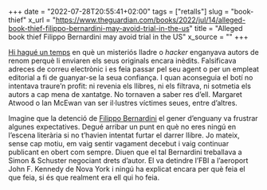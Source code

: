 +++
date = "2022-07-28T20:55:41+02:00"
tags = ["retalls"]
slug = "book-thief"
x_url = "https://www.theguardian.com/books/2022/jul/14/alleged-book-thief-filippo-bernardini-may-avoid-trial-in-the-us"
title = "Alleged book thief Filippo Bernardini may avoid trial in the US"
x_source = ""
+++


[Hi hagué un temps](https://www.lavanguardia.com/cultura/20201224/6146536/phishing-manuscritos-libros-mail.html) en què un misteriós lladre o *hacker* enganyava autors de renom perquè li enviaren els seus originals encara inèdits. Falsificava adreces de correu electrònic i es feia passar pel seu agent o per un empleat editorial a fi de guanyar-se la seua confiança. I quan aconseguia el botí no intentava traure’n profit: ni revenia els llibres, ni els filtrava, ni sotmetia els autors a cap mena de xantatge. No tornaven a saber res d’ell. Margaret Atwood o Ian McEwan van ser il·lustres víctimes seues, entre d’altres.

Imagine que la detenció de [Filippo Bernardini](https://www.bbc.com/news/entertainment-arts-59893035) el gener d’enguany va frustrar algunes expectatives. Degué arribar un punt en què no eres ningú en l’escena literària si no t’havien intentat furtar el darrer llibre. Jo mateix, sense cap motiu, em vaig sentir vagament decebut i vaig continuar publicant en obert com sempre. Diuen que el tal Bernardini treballava a Simon & Schuster negociant drets d’autor. El va detindre l’FBI a l’aeroport John F. Kennedy de Nova York i ningú ha explicat encara per què feia el que feia, si és que realment era ell qui ho feia.
